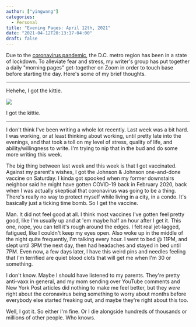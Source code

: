```yaml
---
author: ["yingwang"]
categories:
  - Personal
title: "Evening Pages: April 12th, 2021"
date: "2021-04-12T20:13:17-04:00"
draft: false
---
```


Due to the [coronavirus
pandemic](https://en.wikipedia.org/wiki/2019-20_coronavirus_pandemic), the D.C.
metro region has been in a state of lockdown. To alleviate fear and stress, my
writer's group has put together a daily "morning pages" get-together on Zoom in
order to touch base before starting the day. Here's some of my brief thoughts.

---

Hehehe, I got the kittie.

![](/img/posts/2021/04/12/evening_pages.jpg)

I got the kittie.

---

I don't think I've been writing a whole lot recently. Last week was a bit hard.
I was working, or at least thinking about working, until pretty late into the
evenings, and that took a toll on my level of stress, quality of life, and
ability/willingness to write. I'm trying to nip that in the bud and do some more
writing this week.

The big thing between last week and this week is that I got vaccinated. Against
my parent's wishes, I got the Johnson & Johnson one-and-done vaccine on
Saturday. I kinda got spooked when my former downstairs neighbor said he might
have gotten COVID-19 back in February 2020, back when I was actually skeptical
that coronavirus was going to be a thing. There's really no way to protect
myself while living in a city, in a condo. It's basically just a ticking time
bomb. So I get the vaccine.

Man. It did not feel good at all. I think most vaccines I've gotten feel pretty
good, like I'm usually up and at 'em maybe half an hour after I get it. This
one, nope, you can tell it's rough around the edges. I felt real jet-lagged,
fatigued, like I couldn't keep my eyes open. Also woke up in the middle of the
night quite frequently, I'm talking every hour. I went to bed @ 11PM, and slept
until 3PM the next day, then had headaches and stayed in bed until 7PM. Even
now, a few days later, I have this weird pins and needles feeling that I'm
terrified are quiet blood clots that will get me when I'm 30 or something.

I don't know. Maybe I should have listened to my parents. They're pretty
anti-vaxx in general, and my mom sending over YouTube comments and New York Post
articles did nothing to make me feel better, but they _were_ right about the
coronavirus being something to worry about months before everybody else started
freaking out, and maybe they're right about this too.

Well, I got it. So either I'm fine. Or I die alongside hundreds of thousands or
millions of other people. Who knows.
